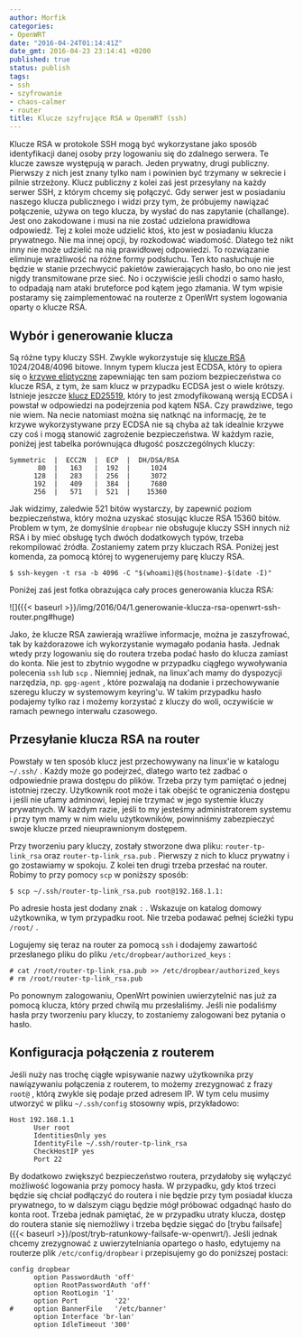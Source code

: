 ```yaml
---
author: Morfik
categories:
- OpenWRT
date: "2016-04-24T01:14:41Z"
date_gmt: 2016-04-23 23:14:41 +0200
published: true
status: publish
tags:
- ssh
- szyfrowanie
- chaos-calmer
- router
title: Klucze szyfrujące RSA w OpenWRT (ssh)
---
```


Klucze RSA w protokole SSH mogą być wykorzystane jako sposób identyfikacji danej osoby przy
logowaniu się do zdalnego serwera. Te klucze zawsze występują w parach. Jeden prywatny, drugi
publiczny. Pierwszy z nich jest znany tylko nam i powinien być trzymany w sekrecie i pilnie
strzeżony. Klucz publiczny z kolei zaś jest przesyłany na każdy serwer SSH, z którym chcemy się
połączyć. Gdy serwer jest w posiadaniu naszego klucza publicznego i widzi przy tym, że próbujemy
nawiązać połączenie, używa on tego klucza, by wysłać do nas zapytanie (challange). Jest ono
zakodowane i musi na nie zostać udzielona prawidłowa odpowiedź. Tej z kolei może udzielić ktoś, kto
jest w posiadaniu klucza prywatnego. Nie ma innej opcji, by rozkodować wiadomość. Dlatego też nikt
inny nie może udzielić na nią prawidłowej odpowiedzi. To rozwiązanie eliminuje wrażliwość na różne
formy podsłuchu. Ten kto nasłuchuje nie będzie w stanie przechwycić pakietów zawierających hasło, bo
ono nie jest nigdy transmitowane prze sieć. No i oczywiście jeśli chodzi o samo hasło, to odpadają
nam ataki bruteforce pod kątem jego złamania. W tym wpisie postaramy się zaimplementować na routerze
z OpenWrt system logowania oparty o klucze RSA.

<!--more-->
## Wybór i generowanie klucza

Są różne typy kluczy SSH. Zwykle wykorzystuje się [klucze
RSA](https://pl.wikipedia.org/wiki/RSA_%28kryptografia%29) 1024/2048/4096 bitowe. Innym typem klucza
jest ECDSA, który to opiera się o [krzywe
eliptyczne](https://pl.wikipedia.org/wiki/Kryptografia_krzywych_eliptycznych) zapewniając ten sam
poziom bezpieczeństwa co klucze RSA, z tym, że sam klucz w przypadku ECDSA jest o wiele krótszy.
Istnieje jeszcze [klucz ED25519](https://en.wikipedia.org/wiki/EdDSA), który to jest zmodyfikowaną
wersją ECDSA i powstał w odpowiedzi na podejrzenia pod kątem NSA. Czy prawdziwe, tego nie wiem. Na
necie natomiast można się natknąć na informację, że te krzywe wykorzystywane przy ECDSA nie są chyba
aż tak idealnie krzywe czy coś i mogą stanowić zagrożenie bezpieczeństwa. W każdym razie, poniżej
jest tabelka porównująca długość poszczególnych kluczy:

    Symmetric  |  ECC2N  |  ECP  |  DH/DSA/RSA
           80  |   163   |  192  |     1024
          128  |   283   |  256  |     3072
          192  |   409   |  384  |     7680
          256  |   571   |  521  |    15360

Jak widzimy, zaledwie 521 bitów wystarczy, by zapewnić poziom bezpieczeństwa, który można uzyskać
stosując klucze RSA 15360 bitów. Problem w tym, że domyślnie `dropbear` nie obsługuje kluczy SSH
innych niż RSA i by mieć obsługę tych dwóch dodatkowych typów, trzeba rekompilować źródła.
Zostaniemy zatem przy kluczach RSA. Poniżej jest komenda, za pomocą której to wygenerujemy parę
kluczy RSA.

    $ ssh-keygen -t rsa -b 4096 -C "$(whoami)@$(hostname)-$(date -I)"

Poniżej zaś jest fotka obrazująca cały proces generowania klucza RSA:

![]({{< baseurl >}}/img/2016/04/1.generowanie-klucza-rsa-openwrt-ssh-router.png#huge)

Jako, że klucze RSA zawierają wrażliwe informacje, można je zaszyfrować, tak by każdorazowe ich
wykorzystanie wymagało podania hasła. Jednak wtedy przy logowaniu się do routera trzeba podać hasło
do klucza zamiast do konta. Nie jest to zbytnio wygodne w przypadku ciągłego wywoływania polecenia
`ssh` lub `scp` . Niemniej jednak, na linux'ach mamy do dyspozycji narzędzia, np. `gpg-agent` ,
które pozwalają na dodanie i przechowywanie szeregu kluczy w systemowym keyring'u. W takim
przypadku hasło podajemy tylko raz i możemy korzystać z kluczy do woli, oczywiście w ramach pewnego
interwału czasowego.

## Przesyłanie klucza RSA na router

Powstały w ten sposób klucz jest przechowywany na linux'ie w katalogu `~/.ssh/` . Każdy może go
podejrzeć, dlatego warto też zadbać o odpowiednie prawa dostępu do plików. Trzeba przy tym pamiętać
o jednej istotniej rzeczy. Użytkownik root może i tak obejść te ograniczenia dostępu i jeśli nie
ufamy adminowi, lepiej nie trzymać w jego systemie kluczy prywatnych. W każdym razie, jeśli to my
jesteśmy administratorem systemu i przy tym mamy w nim wielu użytkowników, powinniśmy zabezpieczyć
swoje klucze przed nieuprawnionym dostępem.

Przy tworzeniu pary kluczy, zostały stworzone dwa pliku: `router-tp-link_rsa` oraz
`router-tp-link_rsa.pub` . Pierwszy z nich to klucz prywatny i go zostawiamy w spokoju. Z kolei ten
drugi trzeba przesłać na router. Robimy to przy pomocy `scp` w poniższy sposób:

    $ scp ~/.ssh/router-tp-link_rsa.pub root@192.168.1.1:

Po adresie hosta jest dodany znak `:` . Wskazuje on katalog domowy użytkownika, w tym przypadku
root. Nie trzeba podawać pełnej ścieżki typu `/root/` .

Logujemy się teraz na router za pomocą `ssh` i dodajemy zawartość przesłanego pliku do pliku
`/etc/dropbear/authorized_keys` :

    # cat /root/router-tp-link_rsa.pub >> /etc/dropbear/authorized_keys
    # rm /root/router-tp-link_rsa.pub

Po ponownym zalogowaniu, OpenWrt powinien uwierzytelnić nas już za pomocą klucza, który przed chwilą
mu przesłaliśmy. Jeśli nie podaliśmy hasła przy tworzeniu pary kluczy, to zostaniemy zalogowani bez
pytania o hasło.

## Konfiguracja połączenia z routerem

Jeśli nuży nas trochę ciągłe wpisywanie nazwy użytkownika przy nawiązywaniu połączenia z routerem,
to możemy zrezygnować z frazy `root@` , którą zwykle się podaje przed adresem IP. W tym celu musimy
utworzyć w pliku `~/.ssh/config` stosowny wpis, przykładowo:

    Host 192.168.1.1
          User root
          IdentitiesOnly yes
          IdentityFile ~/.ssh/router-tp-link_rsa
          CheckHostIP yes
          Port 22

By dodatkowo zwiększyć bezpieczeństwo routera, przydałoby się wyłączyć możliwość logowania przy
pomocy hasła. W przypadku, gdy ktoś trzeci będzie się chciał podłączyć do routera i nie będzie przy
tym posiadał klucza prywatnego, to w dalszym ciągu będzie mógł próbować odgadnąć hasło do konta
root. Trzeba jednak pamiętać, że w przypadku utraty klucza, dostęp do routera stanie się niemożliwy
i trzeba będzie sięgać do [trybu
failsafe]({{< baseurl >}}/post/tryb-ratunkowy-failsafe-w-openwrt/). Jeśli jednak chcemy
zrezygnować z uwierzytelniania opartego o hasło, edytujemy na routerze plik `/etc/config/dropbear`
i przepisujemy go do poniższej postaci:

    config dropbear
          option PasswordAuth 'off'
          option RootPasswordAuth 'off'
          option RootLogin '1'
          option Port         '22'
    #     option BannerFile   '/etc/banner'
          option Interface 'br-lan'
          option IdleTimeout '300'
